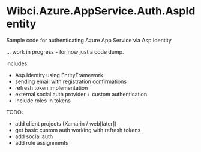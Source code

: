# Wibci.Azure.AppService.Auth.AspIdentity
Sample code for authenticating Azure App Service via Asp Identity

... work in progress - for now just a code dump.

includes:
 - Asp.Identity using EntityFramework
 - sending email with registration confirmations
 - refresh token implementation
 - external social auth provider + custom authentication
 - include roles in tokens

TODO:
 - add client projects (Xamarin / web[later])
 - get basic custom auth working with refresh tokens
 - add social auth
 - add role assignments
